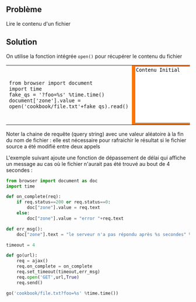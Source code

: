 Problème
--------

Lire le contenu d'un fichier


Solution
--------

On utilise la fonction intégrée `open()` pour récupérer le contenu du fichier

<table width="100%">
<tr>
<td style="width:40%;padding-right:10px;">

```exec
from browser import document
import time
fake_qs = '?foo=%s' %time.time()
document['zone'].value = open('cookbook/file.txt'+fake_qs).read()
```

</td>
<td style="background-color:#FF7400;text-align:center;">
<textarea id="zone" rows=10 cols=40>Contenu Initial</textarea>
</td>
</tr>
</table>

Noter la chaine de requête (query string) avec une valeur aléatoire à la fin du nom de fichier : elle est nécessaire pour rafraichir le résultat si le fichier source a été modifié entre deux appels

L'exemple suivant ajoute une fonction de dépassement de délai qui affiche un message au cas où le fichier n'aurait pas été trouvé au bout de 4 secondes :

```python
from browser import document as doc
import time

def on_complete(req):
    if req.status==200 or req.status==0:
        doc["zone"].value = req.text
    else:
        doc["zone"].value = "error "+req.text

def err_msg():
    doc["zone"].text = "le serveur n'a pas répondu après %s secondes" %timeout

timeout = 4

def go(url):
    req = ajax()
    req.on_complete = on_complete
    req.set_timeout(timeout,err_msg)
    req.open('GET',url,True)
    req.send()

go('cookbook/file.txt?foo=%s' %time.time())
```



